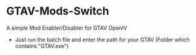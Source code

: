 # GTAV-Mods-Switch
A simple Mod Enabler/Disabler for GTAV OpenIV

* Just run the batch file and enter the path for your GTAV (Folder which contains "GTAV.exe")  
